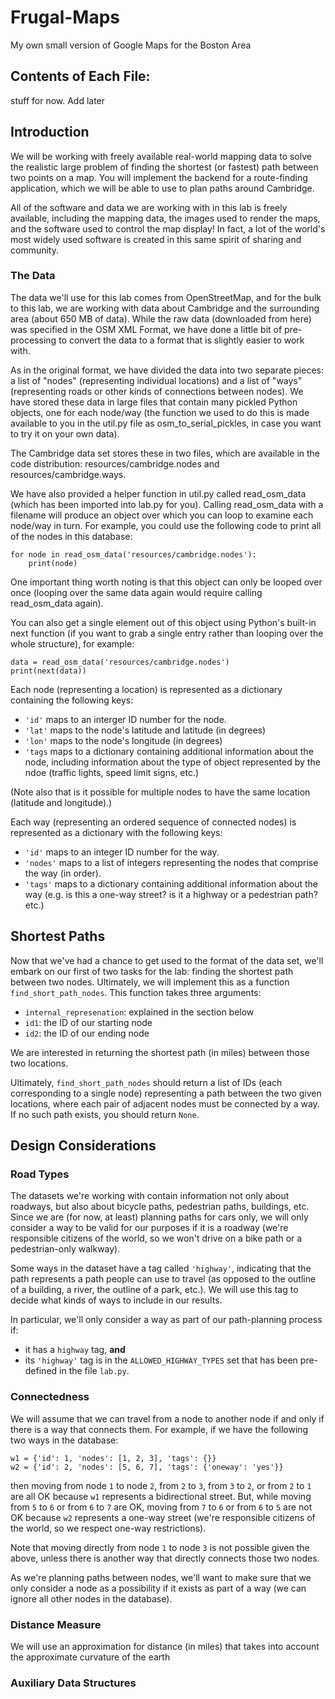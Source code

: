 # Frugal-Maps
 My own small version of Google Maps for the Boston Area

## Contents of Each File:
stuff for now. Add later

## Introduction 
We will be working with freely available real-world mapping data to solve the realistic large problem of finding the shortest (or fastest) path between two points on a map. You will implement the backend for a route-finding application, which we will be able to use to plan paths around Cambridge.

All of the software and data we are working with in this lab is freely available, including the mapping data, the images used to render the maps, and the software used to control the map display! In fact, a lot of the world's most widely used software is created in this same spirit of sharing and community. 

### The Data
The data we'll use for this lab comes from OpenStreetMap, and for the bulk to this lab, we are working with data about Cambridge and the surrounding area (about 650 MB of data). While the raw data (downloaded from here) was specified in the OSM XML Format, we have done a little bit of pre-processing to convert the data to a format that is slightly easier to work with.

As in the original format, we have divided the data into two separate pieces: a list of "nodes" (representing individual locations) and a list of "ways" (representing roads or other kinds of connections between nodes). We have stored these data in large files that contain many pickled Python objects, one for each node/way (the function we used to do this is made available to you in the util.py file as osm_to_serial_pickles, in case you want to try it on your own data).

The Cambridge data set stores these in two files, which are available in the code distribution: resources/cambridge.nodes and resources/cambridge.ways.

We have also provided a helper function in util.py called read_osm_data (which has been imported into lab.py for you). Calling read_osm_data with a filename will produce an object over which you can loop to examine each node/way in turn. For example, you could use the following code to print all of the nodes in this database:

```
for node in read_osm_data('resources/cambridge.nodes'):
    print(node)
```

One important thing worth noting is that this object can only be looped over once (looping over the same data again would require calling read_osm_data again).

You can also get a single element out of this object using Python's built-in next function (if you want to grab a single entry rather than looping over the whole structure), for example:
```
data = read_osm_data('resources/cambridge.nodes')
print(next(data))
```

Each node (representing a location) is represented as a dictionary containing the following keys:
* `'id'` maps to an interger ID number for the node.
* `'lat'` maps to the node's latitude and latitude (in degrees)
* `'lon'` maps to the node's longitude (in degrees)
* `'tags` maps to a dictionary containing additional information about the node, including information about the type of object represented by the ndoe (traffic lights, speed limit signs, etc.)

(Note also that is it possible for multiple nodes to have the same location (latitude and longitude).)

Each way (representing an ordered sequence of connected nodes) is represented as a dictionary with the following keys:

* `'id'` maps to an integer ID number for the way.
* `'nodes'` maps to a list of integers representing the nodes that comprise the way (in order).
* `'tags'` maps to a dictionary containing additional information about the way (e.g. is this a one-way street? is it a highway or a pedestrian path? etc.)

## Shortest Paths
Now that we've had a chance to get used to the format of the data set, we'll embark on our first of two tasks for the lab: finding the shortest path between two nodes. Ultimately, we will implement this as a function `find_short_path_nodes`. This function takes three arguments:

* `internal_represenation`: explained in the section below
* `id1`: the ID of our starting node
* `id2`: the ID of our ending node

We are interested in returning the shortest path (in miles) between those two locations.

Ultimately, `find_short_path_nodes` should return a list of IDs (each corresponding to a single node) representing a path between the two given locations, where each pair of adjacent nodes must be connected by a way. If no such path exists, you should return `None`.

## Design Considerations
### Road Types
The datasets we're working with contain information not only about roadways, but also about bicycle paths, pedestrian paths, buildings, etc. Since we are (for now, at least) planning paths for cars only, we will only consider a way to be valid for our purposes if it is a roadway (we're responsible citizens of the world, so we won't drive on a bike path or a pedestrian-only walkway).

Some ways in the dataset have a tag called `'highway'`, indicating that the path represents a path people can use to travel (as opposed to the outline of a building, a river, the outline of a park, etc.). We will use this tag to decide what kinds of ways to include in our results.

In particular, we'll only consider a way as part of our path-planning process if:

* it has a `highway` tag, **and**
* its `'highway'` tag is in the `ALLOWED_HIGHWAY_TYPES` set that has been pre-defined in the file `lab.py`.

### Connectedness
We will assume that we can travel from a node to another node if and only if there is a way that connects them. For example, if we have the following two ways in the database:

```
w1 = {'id': 1, 'nodes': [1, 2, 3], 'tags': {}}
w2 = {'id': 2, 'nodes': [5, 6, 7], 'tags': {'oneway': 'yes'}}
```

then moving from node `1` to node `2`, from `2` to `3`, from `3` to `2`, or from `2` to `1` are all OK because `w1` represents a bidirectional street. But, while moving from `5` to `6` or from `6` to `7` are OK, moving from `7` to `6` or from `6` to `5` are not OK because `w2` represents a one-way street (we're responsible citizens of the world, so we respect one-way restrictions).

Note that moving directly from node `1` to node `3` is not possible given the above, unless there is another way that directly connects those two nodes.

As we're planning paths between nodes, we'll want to make sure that we only consider a node as a possibility if it exists as part of a way (we can ignore all other nodes in the database).

### Distance Measure
We will use an approximation for distance (in miles) that takes into account the approximate curvature of the earth

### Auxiliary Data Structures
